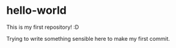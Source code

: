 # hello-world
This is my first repository! :D

Trying to write something sensible here to make my first commit.

